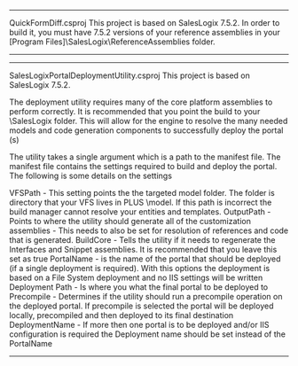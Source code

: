**************************************************
QuickFormDiff.csproj
This project is based on SalesLogix 7.5.2.
In order to build it, you must have 7.5.2 versions of your reference assemblies in your [Program Files]\SalesLogix\ReferenceAssemblies folder.
**************************************************
**************************************************
SalesLogixPortalDeploymentUtility.csproj
This project is based on SalesLogix 7.5.2.

The deployment utility requires many of the core platform assemblies to perform correctly. It is recommended that you point the build to your <Program Files>\SalesLogix folder. 
This will allow for the engine to resolve the many needed models and code generation components to successfully deploy the portal (s)

The utility takes a single argument which is a path to the manifest file. The manifest file contains the settings required to build and deploy the portal. The following is some details on the 
settings

VFSPath - This setting points the the targeted model folder. The folder is directory that your VFS lives in PLUS \model. If this path is incorrect the build manager cannot resolve your entities and templates.
OutputPath - Points to where the utility should generate all of the customization assemblies - This needs to also be set for resolution of references and code that is generated. 
BuildCore - Tells the utility if it needs to regenerate the Interfaces and Snippet assemblies. It is recommended that you leave this set as true
PortalName - is the name of the portal that should be deployed (if a single deployment is required). With this options the deployment is based on a File System deployment and no IIS settings will be written
Deployment Path - Is where you what the final portal to be deployed to
Precompile - Determines if the utility should run a precompile operation on the deployed portal. If precompile is selected the portal will be deployed locally, precompiled and then deployed to its final destination
DeploymentName - If more then one portal is to be deployed and/or IIS configuration is required the Deployment name should be set instead of the PortalName

**************************************************